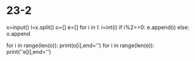 # 23-2
x=input()
l=x.split()
o=[]
e=[]
for i in l:
    i=int(i)
    if i%2==0:
        e.append(i)
    else:
        o.append
           
for i in range(len(o)):
    print(o[i],end='')
 for i in range(len(e)):
     print(''e[i],end='')
